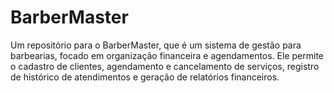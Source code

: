 # BarberMaster
Um repositório para o BarberMaster, que é um sistema de gestão para barbearias, focado em organização financeira e agendamentos. Ele permite o cadastro de clientes, agendamento e cancelamento de serviços, registro de histórico de atendimentos e geração de relatórios financeiros.
